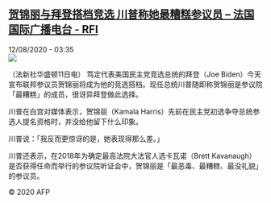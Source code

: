 <!--1597200943000-->
[贺锦丽与拜登搭档竞选  川普称她最糟糕参议员 – 法国国际广播电台 - RFI](http://www.rfi.fr//cn/contenu/20200812-%E8%B4%BA%E9%94%A6%E4%B8%BD%E4%B8%8E%E6%8B%9C%E7%99%BB%E6%90%AD%E6%A1%A3%E7%AB%9E%E9%80%89-%E5%B7%9D%E6%99%AE%E7%A7%B0%E5%A5%B9%E6%9C%80%E7%B3%9F%E7%B3%95%E5%8F%82%E8%AE%AE%E5%91%98)
------

<div>12/08/2020 - 03:35</div><img src="https://s.rfi.fr/media/display/d40eb5a0-dc3f-11ea-93a1-005056bf87d6/w:310/p:16x9/int0002b.200812093502.jpg"><div class="t-content__body u-clearfix"><div class="m-interstitial"></div><p>（法新社华盛顿11日电）    笃定代表美国民主党竞选总统的拜登（Joe Biden）今天宣布联邦参议员贺锦丽将成为他的竞选搭档。现任总统川普随即称贺锦丽是参议院「最糟糕」的成员，很讶异拜登做此选择。</p><p>    川普在白宫对媒体表示，贺锦丽（Kamala Harris）先前在民主党初选争夺总统参选人提名资格时，并没给他留下什么印象。</p><p>    川普说：「我反而更惊讶的是，她表现得那么差。」</p><p>    川普还表示，在2018年为确定最高法院大法官人选卡瓦诺（Brett Kavanaugh）是否获得任命而举行的参议院听证会中，贺锦丽是「最恶毒、最糟糕、最没礼貌」的参议员。</p><p class="t-copyright">© 2020 AFP</p>        </div>
